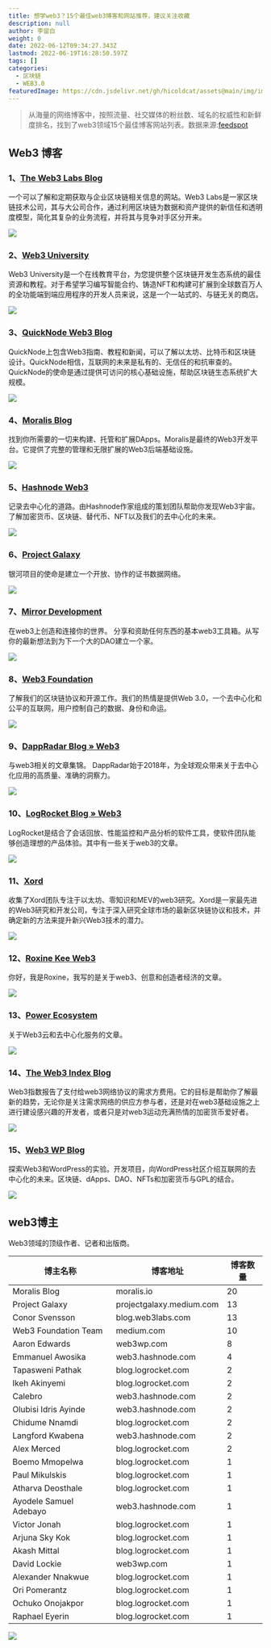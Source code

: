 ```yaml
---
title: 想学web3？15个最佳web3博客和网站推荐，建议关注收藏
description: null
author: 李留白
weight: 0
date: 2022-06-12T09:34:27.343Z
lastmod: 2022-06-19T16:28:50.597Z
tags: []
categories:
  - 区块链
  - WEB3.0
featuredImage: https://cdn.jsdelivr.net/gh/hicoldcat/assets@main/img/image1-5.png
---
```


> 从海量的网络博客中，按照流量、社交媒体的粉丝数、域名的权威性和新鲜度排名，找到了web3领域15个最佳博客网站列表。数据来源:[feedspot](https://feedspot.com/)

## Web3 博客

### 1、[The Web3 Labs Blog](https://blog.web3labs.com/)

一个可以了解和定期获取与企业区块链相关信息的网站。Web3 Labs是一家区块链技术公司，其与大公司合作，通过利用区块链为数据和资产提供的新信任和透明度模型，简化其复杂的业务流程，并将其与竞争对手区分开来。

![](https://cdn.jsdelivr.net/gh/hicoldcat/assets@main/img/微信截图_20220612192705.png)

### 2、[Web3 University](https://www.web3.university/find)

Web3 University是一个在线教育平台，为您提供整个区块链开发生态系统的最佳资源和教程。对于希望学习编写智能合约、铸造NFT和构建可扩展到全球数百万人的全功能端到端应用程序的开发人员来说，这是一个一站式的、与链无关的商店。

![](https://cdn.jsdelivr.net/gh/hicoldcat/assets@main/img/微信截图_20220612192844.png)

### 3、[QuickNode Web3 Blog](https://blog.quicknode.com/)

QuickNode上包含Web3指南、教程和新闻，可以了解以太坊、比特币和区块链设计。QuickNode相信，互联网的未来是私有的、无信任的和抗审查的。QuickNode的使命是通过提供可访问的核心基础设施，帮助区块链生态系统扩大规模。

![](https://cdn.jsdelivr.net/gh/hicoldcat/assets@main/img/20220612193541.png)

### 4、[Moralis Blog](https://moralis.io/blog/)

找到你所需要的一切来构建、托管和扩展DApps。Moralis是最终的Web3开发平台。它提供了完整的管理和无限扩展的Web3后端基础设施。

![](https://cdn.jsdelivr.net/gh/hicoldcat/assets@main/img/20220612193907.png)

### 5、[Hashnode Web3](https://web3.hashnode.com/)

记录去中心化的道路。由Hashnode作家组成的策划团队帮助你发现Web3宇宙。了解加密货币、区块链、替代币、NFT以及我们的去中心化的未来。

![](https://cdn.jsdelivr.net/gh/hicoldcat/assets@main/img/20220612194126.png)

### 6、[Project Galaxy](https://blog.galaxy.eco/)

银河项目的使命是建立一个开放、协作的证书数据网络。

![](https://cdn.jsdelivr.net/gh/hicoldcat/assets@main/img/20220612194625.png)

### 7、[Mirror Development](https://dev.mirror.xyz/)

在web3上创造和连接你的世界。 分享和资助任何东西的基本web3工具箱。从写你的最新想法到为下一个大的DAO建立一个家。

![](https://cdn.jsdelivr.net/gh/hicoldcat/assets@main/img/20220612194749.png)

### 8、[Web3 Foundation](https://medium.com/web3foundation)

了解我们的区块链协议和开源工作。我们的热情是提供Web 3.0，一个去中心化和公平的互联网，用户控制自己的数据、身份和命运。

![](https://cdn.jsdelivr.net/gh/hicoldcat/assets@main/img/20220612194820.png)

### 9、[DappRadar Blog » Web3](https://dappradar.com/blog/tag/web3)

与web3相关的文章集锦。 DappRadar始于2018年，为全球观众带来关于去中心化应用的高质量、准确的洞察力。

![](https://cdn.jsdelivr.net/gh/hicoldcat/assets@main/img/20220612194843.png)

### 10、[LogRocket Blog » Web3](https://blog.logrocket.com/tag/web3/)

 LogRocket是结合了会话回放、性能监控和产品分析的软件工具，使软件团队能够创造理想的产品体验。其中有一些关于web3的文章。

![](https://cdn.jsdelivr.net/gh/hicoldcat/assets@main/img/20220612194904.png)

### 11、[Xord](https://xord.com/research/)

收集了Xord团队专注于以太坊、零知识和MEV的web3研究。Xord是一家最先进的Web3研究和开发公司，专注于深入研究全球市场的最新区块链协议和技术，并确定新的方法来提升新兴Web3技术的潜力。

![](https://cdn.jsdelivr.net/gh/hicoldcat/assets@main/img/20220612194926.png)

### 12、[Roxine Kee Web3](https://www.roxinekee.com/blog/tag/web3)

你好，我是Roxine，我写的是关于web3、创意和创造者经济的文章。

![](https://cdn.jsdelivr.net/gh/hicoldcat/assets@main/img/20220612195013.png)

### 13、[Power Ecosystem](https://thepower.io/blog)

关于Web3云和去中心化服务的文章。

![](https://cdn.jsdelivr.net/gh/hicoldcat/assets@main/img/20220612195105.png)

### 14、[The Web3 Index Blog](https://web3index.org/blog)

Web3指数报告了支付给web3网络协议的需求方费用。它的目标是帮助你了解最新的趋势，无论你是关注需求网络的供应方参与者，还是对在web3基础设施之上进行建设感兴趣的开发者，或者只是对web3运动充满热情的加密货币爱好者。

![](https://cdn.jsdelivr.net/gh/hicoldcat/assets@main/img/20220612195128.png)

### 15、[Web3 WP Blog](https://web3wp.com/blog/)

探索Web3和WordPress的实验。开发项目，向WordPress社区介绍互联网的去中心化的未来。区块链、dApps、DAO、NFTs和加密货币与GPL的结合。

![](https://cdn.jsdelivr.net/gh/hicoldcat/assets@main/img/20220612195221.png)

## web3博主
Web3领域的顶级作者、记者和出版商。

| 博主名称 | 博客地址 | 博客数量 |
| ------- | ------- | ------ |
|  Moralis Blog  | moralis.io |  20  |
|  Project Galaxy | projectgalaxy.medium.com  | 13  |
|  Conor Svensson | blog.web3labs.com  | 13   |
|  Web3 Foundation Team |  medium.com |  10  |
|  Aaron Edwards | web3wp.com  |   8 |
| Emmanuel Awosika |	web3.hashnode.com | 	4 | 
| Tapasweni Pathak | 	blog.logrocket.com	 | 2 | 
| Ikeh Akinyemi	 | blog.logrocket.com | 	2 | 
| Calebro | 	web3.hashnode.com | 	2 | 
| Olubisi Idris Ayinde | 	web3.hashnode.com | 	2 | 
| Chidume Nnamdi | 	blog.logrocket.com	 | 2 | 
| Langford Kwabena | 	web3.hashnode.com | 	2 | 
| Alex Merced	 | blog.logrocket.com | 	2 | 
| Boemo Mmopelwa | 	blog.logrocket.com | 	1 | 
| Paul Mikulskis | 	blog.logrocket.com | 	1 | 
| Atharva Deosthale | 	blog.logrocket.com | 	1 | 
| Ayodele Samuel Adebayo | 	web3.hashnode.com | 	1 | 
| Victor Jonah | 	blog.logrocket.com | 	1 | 
| Arjuna Sky Kok | 	blog.logrocket.com | 	1 | 
| Akash Mittal | 	blog.logrocket.com | 	1 | 
| David Lockie | 	web3wp.com	 | 1 | 
| Alexander Nnakwue | 	blog.logrocket.com | 	1 | 
| Ori Pomerantz	 | blog.logrocket.com	 | 1 | 
| Ochuko Onojakpor | 	blog.logrocket.com | 	1 | 
| Raphael Eyerin | 	blog.logrocket.com	 | 1 | 

![](https://cdn.jsdelivr.net/gh/hicoldcat/assets@main/img/my.png)